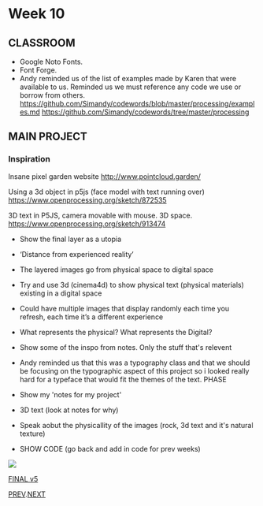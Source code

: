 # Week 10

## CLASSROOM
- Google Noto Fonts.  
- Font Forge.  
- Andy reminded us of the list of examples made by Karen that were available to us. Reminded us we must reference any code we use or borrow from others.   
https://github.com/Simandy/codewords/blob/master/processing/examples.md
https://github.com/Simandy/codewords/tree/master/processing

## MAIN PROJECT

### Inspiration

Insane pixel garden website
http://www.pointcloud.garden/

Using a 3d object in p5js (face model with text running over)
https://www.openprocessing.org/sketch/872535

3D text in P5JS, camera movable with mouse. 3D space.
https://www.openprocessing.org/sketch/913474

- Show the final layer as a utopia
- ‘Distance from experienced reality’
- The layered images go from physical space to digital space
- Try and use 3d (cinema4d) to show physical text (physical materials) existing in a digital space
- Could have multiple images that display randomly each time you refresh, each time it’s a different experience
- What represents the physical? What represents the Digital?

- Show some of the inspo from notes. Only the stuff that's relevent    
- Andy reminded us that this was a typography class and that we should be focusing on the typographic aspect of this project so i looked really hard for a typeface that would fit the themes of the text. PHASE
- Show my 'notes for my project'   
- 3D text (look at notes for why)
- Speak aobut the physicallity of the images (rock, 3d text and it's natural texture)
- SHOW CODE (go back and add in code for prev weeks)

![](FINAL_V5.gif)

[FINAL v5](https://hamishpayne.github.io/CODE-WORDS/Classroom/Week-10/FINAL_v5)  

[PREV](https://github.com/HamishPayne/CODE-WORDS/edit/master/Classroom/Week-09).[NEXT](https://github.com/HamishPayne/CODE-WORDS/edit/master/Classroom/Week-11)
